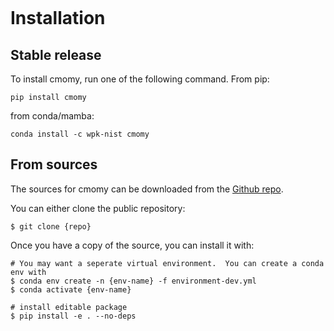 ```{highlight} shell
```

# Installation

## Stable release

To install cmomy, run one of the following command.  From pip:
```console
pip install cmomy
```

from conda/mamba:
```console
conda install -c wpk-nist cmomy
```

## From sources

The sources for cmomy can be downloaded from the [Github repo].

You can either clone the public repository:

```console
$ git clone {repo}
```

Once you have a copy of the source, you can install it with:

```console
# You may want a seperate virtual environment.  You can create a conda env with
$ conda env create -n {env-name} -f environment-dev.yml
$ conda activate {env-name}

# install editable package
$ pip install -e . --no-deps
```

[github repo]: https://github.com/usnistgov/cmomy
